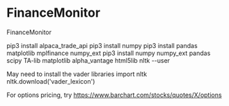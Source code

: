 # FinanceMonitor
FinanceMonitor


pip3 install alpaca_trade_api
pip3 install numpy
pip3 install pandas matplotlib mplfinance numpy_ext
pip3 install numpy numpy_ext pandas scipy TA-lib matplotlib alpha_vantage html5lib nltk --user


May need to install the vader libraries
import nltk
nltk.download('vader_lexicon')


For options pricing, try
https://www.barchart.com/stocks/quotes/X/options
